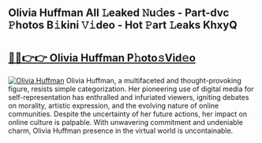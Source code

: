 ## Olivia Huffman All 𝙻eaked 𝙽u𝚍es - Part-dvc 𝙿hotos B𝚒kini 𝚅𝚒deo - Hot 𝙿art 𝙻eaks KhxyQ

# <h2><a href="http://ld3i5ld.urlbe.top/?page=Olivia+Huffman">🔗🔗👉👉 Olivia Huffman P𝚑oto𝚜Vid𝚎o</a></h2>

[![Olivia Huffman](https://i.imgur.com/eBuTRDB.gif)](http://ld3i5ld.urlbe.top/?page=Olivia+Huffman)
Olivia Huffman, a multifaceted and thought-provoking figure, resists simple categorization. Her pioneering use of digital media for self-representation has enthralled and infuriated viewers, igniting debates on morality, artistic expression, and the evolving nature of online communities. Despite the uncertainty of her future actions, her impact on online culture is palpable. With unwavering commitment and undeniable charm, Olivia Huffman presence in the virtual world is uncontainable.

